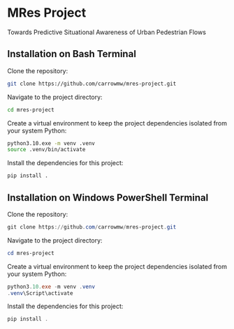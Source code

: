 # MRes Project

Towards Predictive Situational Awareness of Urban Pedestrian Flows

## Installation on Bash Terminal

Clone the repository:

```bash
git clone https://github.com/carrowmw/mres-project.git
```

Navigate to the project directory:

```bash
cd mres-project
```

Create a virtual environment to keep the project dependencies isolated from your system Python:

```bash
python3.10.exe -m venv .venv
source .venv/bin/activate
```

Install the dependencies for this project:

```bash
pip install .
```

## Installation on Windows PowerShell Terminal

Clone the repository:

```powershell
git clone https://github.com/carrowmw/mres-project.git
```

Navigate to the project directory:

```powershell
cd mres-project
```

Create a virtual environment to keep the project dependencies isolated from your system Python:

```powershell
python3.10.exe -m venv .venv
.venv\Script\activate
```

Install the dependencies for this project:

```powershell
pip install .
```